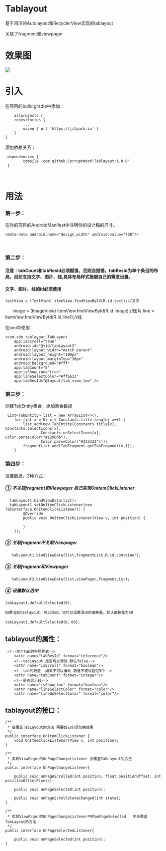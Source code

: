 # Tablayout
基于鸿洋的Autolayout和RecyclerView实现的tablayout

关联了fragment和viewpager

# 效果图

<img src="https://github.com/CorruptWood/Tablayout/blob/master/tablayout.gif"/>

# 引入

在项目的build.gradle中添加：

    	allprojects {
		repositories {
			...
			maven { url 'https://jitpack.io' }
		}
	}
  
 添加依赖关系：
 
     dependencies {
	        compile 'com.github.CorruptWood:Tablayout:1.0.0'
	 }
   
# 用法

### 第一步：
在你的项目的AndroidManifest中注明你的设计稿的尺寸。

    <meta-data android:name="design_width" android:value="768"/>
    <meta-data android:name="design_height" android:value="1280"/>
  
### 第二步：

####  注意：tabCount和tabResId必须赋值，否则会报错。tabResId为单个条目的布局，目前支持文字、图片、线,具体布局样式根据自己的需求设置。
####  文字、图片、线的id必须使用  

	textView = (TextView) itemView.findViewById(R.id.text);//文字
       	image = (ImageView) itemView.findViewById(R.id.image);//图片
        line = itemView.findViewById(R.id.line1);//线
	
在xml中使用：

	<com.zdm.tablayout.TabLayout
        app:isScroll="true"
        android:id="@+id/tabLayout2"
        android:layout_width="match_parent"
        android:layout_height="100px"
        android:layout_marginTop="10px"
        android:background="#fff"
        app:tabCount="8"
        app:isShowLine="true"
        app:lineSelectColor="#ff6633"
        app:tabResId="@layout/tab_view_two" />
	

### 第三步：
创建TabEntity集合，添加集合数据

     List<TabEntity> list = new ArrayList<>();
        for (int x = 0; x < Constants.title.length; x++) {
            list.add(new TabEntity(Constants.title[x], Constants.selectIcons[x],
                    Constants.unSelectIcons[x], Color.parseColor("#1296db"),
                    Color.parseColor("#333333")));
            fragmentList.add(TabFragment.getTabFragment(x,1));
        }
      
        
### 第四步：
设置数据，3种方式：

##### ① 不关联fragment和Viewpager 自己实现OnItemClickListener

      tabLayout1.bindViewData(list);
      tabLayout1.setOnItemClickListener(new TabInterface.OnItemClickListener() {
            @Override
            public void OnItemClickListener(View v, int position) {
                
            }
        });

##### ② 关联fragment不关联Viewpager 
      
       tabLayout1.bindViewData(list,fragmentList,R.id.container);

##### ③ 关联fragment和Viewpager 

       tabLayout2.bindViewData(list,viewPager,fragmentList);
       
##### ④ 设置默认选中

	tabLayout1.defaultSelected(0);
	
	如果当前tablayout，可以滑动，也可以设置滑动的偏移量，默认偏移量为50

	tabLayout1.defaultSelected(0，60);
	
	
## tablayout的属性：

	 <!--单个tab的布局样式-->
        <attr name="tabResId" format="reference"/>
        <!--tabLayout 是否可以滑动 默认false-->
        <attr name="isScroll" format="boolean"/>
        <!--tab的数量  如果不可以滑动 数量不建议超过5个-->
        <attr name="tabCount" format="integer"/>
        <!--是否显示线-->
        <attr name="isShowLine" format="boolean"/>
        <attr name="lineSelectColor" format="color"/>
        <attr name="lineUnSelectColor" format="color"/>
	
	
## tablayout的接口：

    /**
     * 会覆盖TabLayout的方法 需要自己实现切换效果
     */
    public interface OnItemClickListener {
        void OnItemClickListener(View v, int position);
    }

    /**
     * 实现ViewPager的OnPageChangeListener 会覆盖TabLayout的方法
     */
    public interface OnPageChangeListener{

        public void onPageScrolled(int position, float positionOffset, int positionOffsetPixels);

        public void onPageSelected(int position);

        public void onPageScrollStateChanged(int state);
    }

    /**
     * 实现ViewPager的OnPageChangeListener中的onPageSelected   不会覆盖TabLayout的方法
     */
    public interface OnPageSelectedListener{

        public void onPageSelected(int position);
    }
